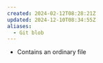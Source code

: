 ```yaml
---
created: 2024-02-12T08:28:21Z
updated: 2024-12-10T08:34:55Z
aliases:
  - Git blob
---
```

- Contains an ordinary file
